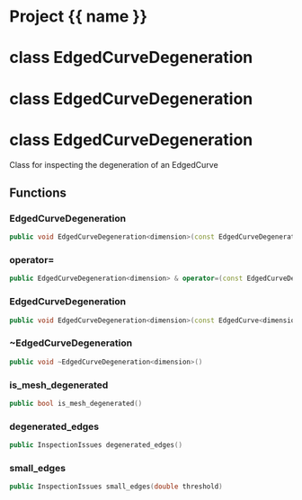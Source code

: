 <script setup>
import {useRoute} from 'vitepress'
const {path} = useRoute()
const tokens = path.split('/')
const words = tokens[2].split('-');
for (let i = 0; i < words.length; i++) {
    words[i] = words[i].charAt(0).toUpperCase() + words[i].slice(1);
    words[i] = words[i].replace('geode', 'Geode')
}
const name = words.join('-');
</script>
# Project {{ name }}

# class EdgedCurveDegeneration


# class EdgedCurveDegeneration


# class EdgedCurveDegeneration


 Class for inspecting the degeneration of an EdgedCurve



## Functions

### EdgedCurveDegeneration

```cpp
public void EdgedCurveDegeneration<dimension>(const EdgedCurveDegeneration<dimension> & )
```


### operator=

```cpp
public EdgedCurveDegeneration<dimension> & operator=(const EdgedCurveDegeneration<dimension> & )
```


### EdgedCurveDegeneration

```cpp
public void EdgedCurveDegeneration<dimension>(const EdgedCurve<dimension> & mesh)
```


### ~EdgedCurveDegeneration

```cpp
public void ~EdgedCurveDegeneration<dimension>()
```


### is_mesh_degenerated

```cpp
public bool is_mesh_degenerated()
```


### degenerated_edges

```cpp
public InspectionIssues degenerated_edges()
```


### small_edges

```cpp
public InspectionIssues small_edges(double threshold)
```




